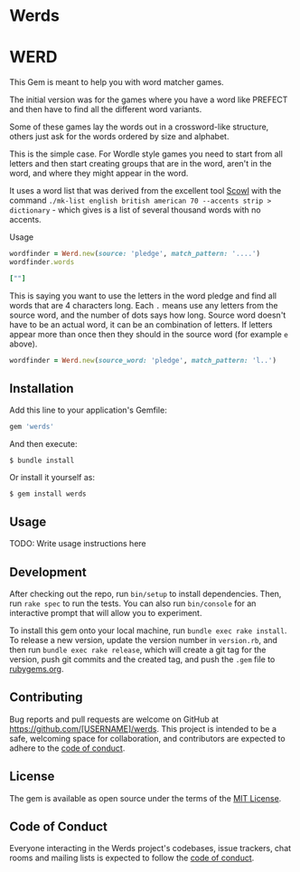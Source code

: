 # Werds

# WERD

This Gem is meant to help you with word matcher games.

The initial version was for the games where you have a word like PREFECT and then have to find all the different word variants.

Some of these games lay the words out in a crossword-like structure, others just ask for the words ordered by size and alphabet.

This is the simple case. For Wordle style games you need to start from all letters and then start creating groups that are in the word, aren't in the word, and where they might appear in the word.

It uses a word list that was derived from the excellent tool [Scowl](http://wordlist.aspell.net/) with the command `./mk-list english british american 70 --accents strip > dictionary` - which gives is a list of several thousand words with no accents.

Usage

```ruby
wordfinder = Werd.new(source: 'pledge', match_pattern: '....')
wordfinder.words

[""]

```

This is saying you want to use the letters in the word pledge and find all words that are 4 characters long. Each `.` means use any letters from the source word, and the number of dots says how long. Source word doesn't have to be an actual word, it can be an combination of letters. If letters appear more than once then they should in the source word (for example `e` above).

```ruby
wordfinder = Werd.new(source_word: 'pledge', match_pattern: 'l..')
```


## Installation

Add this line to your application's Gemfile:

```ruby
gem 'werds'
```

And then execute:

    $ bundle install

Or install it yourself as:

    $ gem install werds

## Usage

TODO: Write usage instructions here

## Development

After checking out the repo, run `bin/setup` to install dependencies. Then, run `rake spec` to run the tests. You can also run `bin/console` for an interactive prompt that will allow you to experiment.

To install this gem onto your local machine, run `bundle exec rake install`. To release a new version, update the version number in `version.rb`, and then run `bundle exec rake release`, which will create a git tag for the version, push git commits and the created tag, and push the `.gem` file to [rubygems.org](https://rubygems.org).

## Contributing

Bug reports and pull requests are welcome on GitHub at https://github.com/[USERNAME]/werds. This project is intended to be a safe, welcoming space for collaboration, and contributors are expected to adhere to the [code of conduct](https://github.com/[USERNAME]/werds/blob/master/CODE_OF_CONDUCT.md).

## License

The gem is available as open source under the terms of the [MIT License](https://opensource.org/licenses/MIT).

## Code of Conduct

Everyone interacting in the Werds project's codebases, issue trackers, chat rooms and mailing lists is expected to follow the [code of conduct](https://github.com/[USERNAME]/werds/blob/master/CODE_OF_CONDUCT.md).
